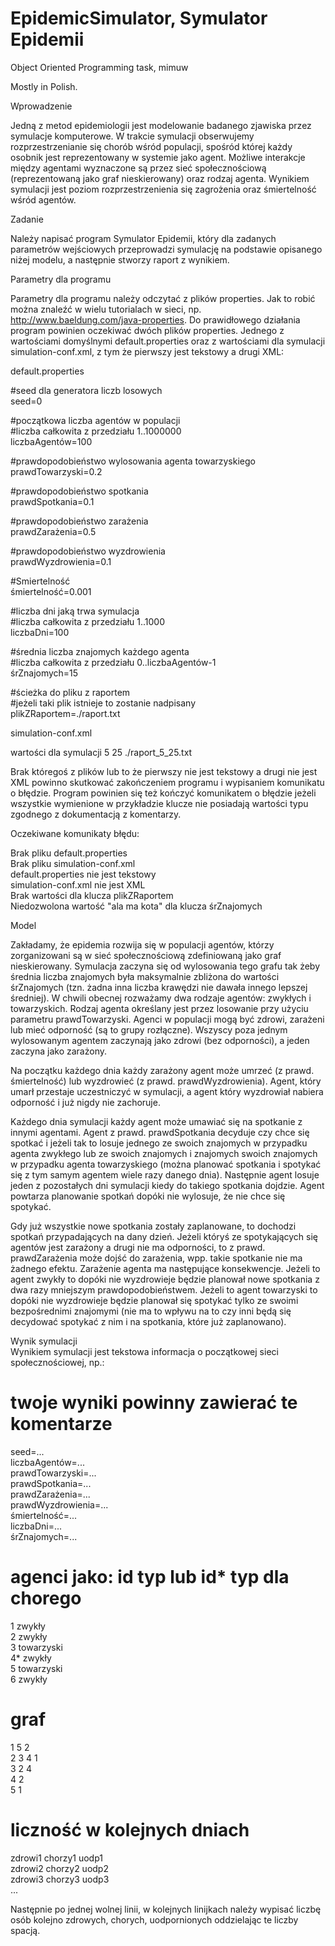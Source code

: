 # EpidemicSimulator, Symulator Epidemii

Object Oriented Programming task, mimuw

Mostly in Polish.


Wprowadzenie

Jedną z metod epidemiologii jest modelowanie badanego zjawiska przez symulacje komputerowe. W trakcie symulacji obserwujemy rozprzestrzenianie się chorób wśród populacji, spośród której każdy osobnik jest reprezentowany w systemie jako agent. Możliwe interakcje między agentami wyznaczone są przez sieć społecznościową (reprezentowaną jako graf nieskierowany) oraz rodzaj agenta. Wynikiem symulacji jest poziom rozprzestrzenienia się zagrożenia oraz śmiertelność wśród agentów.


Zadanie

Należy napisać program Symulator Epidemii, który dla zadanych parametrów wejściowych przeprowadzi symulację na podstawie opisanego niżej modelu, a następnie stworzy raport z wynikiem.

Parametry dla programu

Parametry dla programu należy odczytać z plików properties. Jak to robić można znaleźć w wielu tutorialach w sieci, np. http://www.baeldung.com/java-properties. Do prawidłowego działania program powinien oczekiwać dwóch plików properties. Jednego z wartościami domyślnymi default.properties oraz z wartościami dla symulacji simulation-conf.xml, z tym że pierwszy jest tekstowy a drugi XML:


default.properties  

#seed dla generatora liczb losowych  
seed=0  
 
#początkowa liczba agentów w populacji  
#liczba całkowita z przedziału 1..1000000  
liczbaAgentów=100  

#prawdopodobieństwo wylosowania agenta towarzyskiego  
prawdTowarzyski=0.2  
 
#prawdopodobieństwo spotkania  
prawdSpotkania=0.1  
 
#prawdopodobieństwo zarażenia  
prawdZarażenia=0.5  
 
#prawdopodobieństwo wyzdrowienia  
prawdWyzdrowienia=0.1  
 
#Smiertelność  
śmiertelność=0.001  
 
#liczba dni jaką trwa symulacja  
#liczba całkowita z przedziału 1..1000  
liczbaDni=100  
 
#średnia liczba znajomych każdego agenta  
#liczba całkowita z przedziału 0..liczbaAgentów-1  
śrZnajomych=15  
 
#ścieżka do pliku z raportem  
#jeżeli taki plik istnieje to zostanie nadpisany  
plikZRaportem=./raport.txt  



simulation-conf.xml  

<?xml version="1.0" encoding="utf-8" ?>  
<!DOCTYPE properties SYSTEM "http://java.sun.com/dtd/properties.dtd">  
<properties>  
    <comment>wartości dla symulacji</comment>  
    <entry key="seed">5</entry>  
    <entry key="śrZnajomych">25</entry>  
    <entry key="plikZRaportem">./raport_5_25.txt</entry>  
</properties>  


Brak któregoś z plików lub to że pierwszy nie jest tekstowy a drugi nie jest XML powinno skutkować zakończeniem programu i wypisaniem komunikatu o błędzie. Program powinien się też kończyć komunikatem o błędzie jeżeli wszystkie wymienione w przykładzie klucze nie posiadają wartości typu zgodnego z dokumentacją z komentarzy.


Oczekiwane komunikaty błędu:  

Brak pliku default.properties  
Brak pliku simulation-conf.xml  
default.properties nie jest tekstowy  
simulation-conf.xml nie jest XML  
Brak wartości dla klucza plikZRaportem  
Niedozwolona wartość "ala ma kota" dla klucza śrZnajomych  



Model  

Zakładamy, że epidemia rozwija się w populacji agentów, którzy zorganizowani są w sieć społecznościową zdefiniowaną jako graf nieskierowany. Symulacja zaczyna się od wylosowania tego grafu tak żeby średnia liczba znajomych była maksymalnie zbliżona do wartości śrZnajomych (tzn. żadna inna liczba krawędzi nie dawała innego lepszej średniej). W chwili obecnej rozważamy dwa rodzaje agentów: zwykłych i towarzyskich. Rodzaj agenta określany jest przez losowanie przy użyciu parametru prawdTowarzyski. Agenci w populacji mogą być zdrowi, zarażeni lub mieć odporność (są to grupy rozłączne). Wszyscy poza jednym wylosowanym agentem zaczynają jako zdrowi (bez odporności), a jeden zaczyna jako zarażony.

Na początku każdego dnia każdy zarażony agent może umrzeć (z prawd. śmiertelność) lub wyzdrowieć (z prawd. prawdWyzdrowienia). Agent, który umarł przestaje uczestniczyć w symulacji, a agent który wyzdrowiał nabiera odporność i już nigdy nie zachoruje.

Każdego dnia symulacji każdy agent może umawiać się na spotkanie z innymi agentami. Agent z prawd. prawdSpotkania decyduje czy chce się spotkać i jeżeli tak to losuje jednego ze swoich znajomych w przypadku agenta zwykłego lub ze swoich znajomych i znajomych swoich znajomych w przypadku agenta towarzyskiego (można planować spotkania i spotykać się z tym samym agentem wiele razy danego dnia). Następnie agent losuje jeden z pozostałych dni symulacji kiedy do takiego spotkania dojdzie. Agent powtarza planowanie spotkań dopóki nie wylosuje, że nie chce się spotykać.

Gdy już wszystkie nowe spotkania zostały zaplanowane, to dochodzi spotkań przypadających na dany dzień. Jeżeli któryś ze spotykających się agentów jest zarażony a drugi nie ma odporności, to z prawd. prawdZarażenia może dojść do zarażenia, wpp. takie spotkanie nie ma żadnego efektu. Zarażenie agenta ma następujące konsekwencje. Jeżeli to agent zwykły to dopóki nie wyzdrowieje będzie planował nowe spotkania z dwa razy mniejszym prawdopodobieństwem. Jeżeli to agent towarzyski to dopóki nie wyzdrowieje będzie planował się spotykać tylko ze swoimi bezpośrednimi znajomymi (nie ma to wpływu na to czy inni będą się decydować spotykać z nim i na spotkania, które już zaplanowano).


Wynik symulacji  
Wynikiem symulacji jest tekstowa informacja o początkowej sieci społecznościowej, np.:  

# twoje wyniki powinny zawierać te komentarze  
seed=...  
liczbaAgentów=...  
prawdTowarzyski=...  
prawdSpotkania=...  
prawdZarażenia=...  
prawdWyzdrowienia=...  
śmiertelność=...  
liczbaDni=...  
śrZnajomych=...  
 
# agenci jako: id typ lub id* typ dla chorego  
1 zwykły  
2 zwykły  
3 towarzyski  
4* zwykły  
5 towarzyski  
6 zwykły  
 
# graf  
1 5 2  
2 3 4 1  
3 2 4  
4 2  
5 1  
 
# liczność w kolejnych dniach  
zdrowi1 chorzy1 uodp1  
zdrowi2 chorzy2 uodp2  
zdrowi3 chorzy3 uodp3  
...  

Następnie po jednej wolnej linii, w kolejnych linijkach należy wypisać liczbę osób kolejno zdrowych, chorych, uodpornionych oddzielając te liczby spacją.
